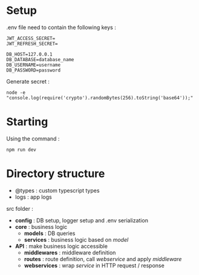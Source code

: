 # Setup

.env file need to contain the following keys :

```
JWT_ACCESS_SECRET=
JWT_REFRESH_SECRET=

DB_HOST=127.0.0.1
DB_DATABASE=database_name
DB_USERNAME=username
DB_PASSWORD=password
```

Generate secret :
```
node -e "console.log(require('crypto').randomBytes(256).toString('base64'));"
```

# Starting

Using the command :
```
npm run dev
```

# Directory structure

* @types : custom typescript types
* logs : app logs

src folder :

* **config** : DB setup, logger setup and .env serialization
* **core** : business logic
  * **models** : DB queries
  * **services** : business logic based on *model*
* **API** : make business logic accessible
  * **middlewares** : middleware definition
  * **routes** : route definition, call *webservice* and apply *middleware*
  * **webservices** : wrap *service* in HTTP request / response
